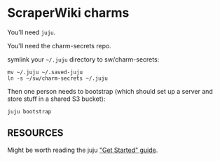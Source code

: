# ScraperWiki charms

You'll need ```juju```.

You'll need the charm-secrets repo.

symlink your ```~/.juju``` directory to sw/charm-secrets:

    mv ~/.juju ~/.saved-juju
    ln -s ~/sw/charm-secrets ~/.juju

Then one person needs to bootstrap (which should set up a server
and store stuff in a shared S3 bucket):

    juju bootstrap

## RESOURCES

Might be worth reading the juju ["Get Started" guide](https://juju.ubuntu.com/get-started/).
